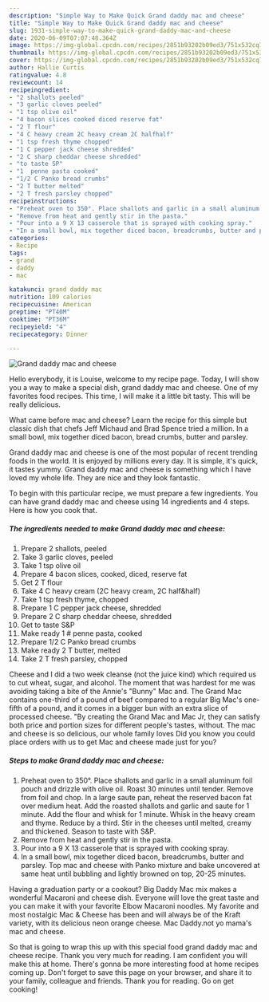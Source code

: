 ```yaml
---
description: "Simple Way to Make Quick Grand daddy mac and cheese"
title: "Simple Way to Make Quick Grand daddy mac and cheese"
slug: 1931-simple-way-to-make-quick-grand-daddy-mac-and-cheese
date: 2020-06-09T07:07:48.364Z
image: https://img-global.cpcdn.com/recipes/2851b93202b09ed3/751x532cq70/grand-daddy-mac-and-cheese-recipe-main-photo.jpg
thumbnail: https://img-global.cpcdn.com/recipes/2851b93202b09ed3/751x532cq70/grand-daddy-mac-and-cheese-recipe-main-photo.jpg
cover: https://img-global.cpcdn.com/recipes/2851b93202b09ed3/751x532cq70/grand-daddy-mac-and-cheese-recipe-main-photo.jpg
author: Hallie Curtis
ratingvalue: 4.8
reviewcount: 14
recipeingredient:
- "2 shallots peeled"
- "3 garlic cloves peeled"
- "1 tsp olive oil"
- "4 bacon slices cooked diced reserve fat"
- "2 T flour"
- "4 C heavy cream 2C heavy cream 2C halfhalf"
- "1 tsp fresh thyme chopped"
- "1 C pepper jack cheese shredded"
- "2 C sharp cheddar cheese shredded"
- "to taste SP"
- "1  penne pasta cooked"
- "1/2 C Panko bread crumbs"
- "2 T butter melted"
- "2 T fresh parsley chopped"
recipeinstructions:
- "Preheat oven to 350°. Place shallots and garlic in a small aluminum foil pouch and drizzle with olive oil. Roast 30 minutes until tender. Remove from foil and chop. In a large saute pan, reheat the reserved bacon fat over medium heat. Add the roasted shallots and garlic and saute for 1 minute. Add the flour and whisk for 1 minute. Whisk in the heavy cream and thyme. Reduce by a third. Stir in the cheeses until melted, creamy and thickened. Season to taste with S&amp;P."
- "Remove from heat and gently stir in the pasta."
- "Pour into a 9 X 13 casserole that is sprayed with cooking spray."
- "In a small bowl, mix together diced bacon, breadcrumbs, butter and parsley. Top mac and cheese with Panko mixture and bake uncovered at same heat until bubbling and lightly browned on top, 20-25 minutes."
categories:
- Recipe
tags:
- grand
- daddy
- mac

katakunci: grand daddy mac 
nutrition: 109 calories
recipecuisine: American
preptime: "PT40M"
cooktime: "PT36M"
recipeyield: "4"
recipecategory: Dinner

---
```



![Grand daddy mac and cheese](https://img-global.cpcdn.com/recipes/2851b93202b09ed3/751x532cq70/grand-daddy-mac-and-cheese-recipe-main-photo.jpg)

Hello everybody, it is Louise, welcome to my recipe page. Today, I will show you a way to make a special dish, grand daddy mac and cheese. One of my favorites food recipes. This time, I will make it a little bit tasty. This will be really delicious.

What came before mac and cheese? Learn the recipe for this simple but classic dish that chefs Jeff Michaud and Brad Spence tried a million. In a small bowl, mix together diced bacon, bread crumbs, butter and parsley.

Grand daddy mac and cheese is one of the most popular of recent trending foods in the world. It is enjoyed by millions every day. It is simple, it's quick, it tastes yummy. Grand daddy mac and cheese is something which I have loved my whole life. They are nice and they look fantastic.


To begin with this particular recipe, we must prepare a few ingredients. You can have grand daddy mac and cheese using 14 ingredients and 4 steps. Here is how you cook that.

<!--inarticleads1-->

##### The ingredients needed to make Grand daddy mac and cheese:

1. Prepare 2 shallots, peeled
1. Take 3 garlic cloves, peeled
1. Take 1 tsp olive oil
1. Prepare 4 bacon slices, cooked, diced, reserve fat
1. Get 2 T flour
1. Take 4 C heavy cream (2C heavy cream, 2C half&amp;half)
1. Take 1 tsp fresh thyme, chopped
1. Prepare 1 C pepper jack cheese, shredded
1. Prepare 2 C sharp cheddar cheese, shredded
1. Get to taste S&amp;P
1. Make ready 1 # penne pasta, cooked
1. Prepare 1/2 C Panko bread crumbs
1. Make ready 2 T butter, melted
1. Take 2 T fresh parsley, chopped


Cheese and I did a two week cleanse (not the juice kind) which required us to cut wheat, sugar, and alcohol. The moment that was hardest for me was avoiding taking a bite of the Annie&#39;s &#34;Bunny&#34; Mac and. The Grand Mac contains one-third of a pound of beef compared to a regular Big Mac&#39;s one-fifth of a pound, and it comes in a bigger bun with an extra slice of processed cheese. &#34;By creating the Grand Mac and Mac Jr, they can satisfy both price and portion sizes for different people&#39;s tastes, without. The mac and cheese is so delicious, our whole family loves Did you know you could place orders with us to get Mac and cheese made just for you? 

<!--inarticleads2-->

##### Steps to make Grand daddy mac and cheese:

1. Preheat oven to 350°. Place shallots and garlic in a small aluminum foil pouch and drizzle with olive oil. Roast 30 minutes until tender. Remove from foil and chop. In a large saute pan, reheat the reserved bacon fat over medium heat. Add the roasted shallots and garlic and saute for 1 minute. Add the flour and whisk for 1 minute. Whisk in the heavy cream and thyme. Reduce by a third. Stir in the cheeses until melted, creamy and thickened. Season to taste with S&amp;P.
1. Remove from heat and gently stir in the pasta.
1. Pour into a 9 X 13 casserole that is sprayed with cooking spray.
1. In a small bowl, mix together diced bacon, breadcrumbs, butter and parsley. Top mac and cheese with Panko mixture and bake uncovered at same heat until bubbling and lightly browned on top, 20-25 minutes.


Having a graduation party or a cookout? Big Daddy Mac mix makes a wonderful Macaroni and cheese dish. Everyone will love the great taste and you can make it with your favorite Elbow Macaroni noodles. My favorite and most nostalgic Mac &amp; Cheese has been and will always be of the Kraft variety, with its delicious neon orange cheese. Mac Daddy.not yo mama&#39;s mac and cheese. 

So that is going to wrap this up with this special food grand daddy mac and cheese recipe. Thank you very much for reading. I am confident you will make this at home. There's gonna be more interesting food at home recipes coming up. Don't forget to save this page on your browser, and share it to your family, colleague and friends. Thank you for reading. Go on get cooking!

